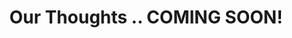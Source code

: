 ---
title: "Our Thoughts  .. COMING SOON!"
subtitle: ""
# meta description
description: "This is meta description"
draft: false
---